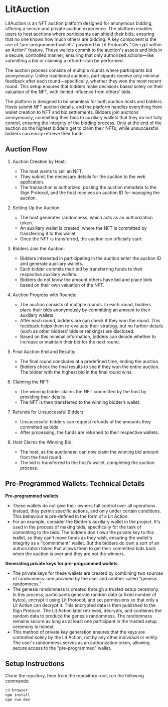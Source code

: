 # LitA*u*ction

LitAuction is an NFT auction platform designed for anonymous bidding, offering a secure and private auction experience. The platform enables users to host auctions where participants can shield their bids, ensuring that no one knows how much others are bidding. A key component is the use of "pre-programmed wallets" powered by Lit Protocol’s "Decrypt within an Action" feature. These wallets commit to the auction's assets and bids in a secure, controlled manner, ensuring that only authorized actions—like submitting a bid or claiming a refund—can be performed.

The auction process consists of multiple rounds where participants bid anonymously. Unlike traditional auctions, participants receive only minimal feedback after each round—specifically, whether they won the most recent round. This setup ensures that bidders make decisions based solely on their valuation of the NFT, with limited influence from others' bids.

The platform is designed to be seamless for both auction hosts and bidders. Hosts submit NFT auction details, and the platform handles everything from wallet creation to NFT and bid settlements. Bidders join auctions anonymously, committing their bids to auxiliary wallets that they do not fully control, ensuring the integrity of the bidding process. Only at the end of the auction do the highest bidders get to claim their NFTs, while unsuccessful bidders can easily retrieve their funds.


## Auction Flow
1. Auction Creation by Host:
   - The host wants to sell an NFT.
   - They submit the necessary details for the auction to the web application.
   - The transaction is authorized, posting the auction metadata to the Sign Protocol, and the host receives an auction ID for managing the auction.

2. Setting Up the Auction:
   - The host generates randomness, which acts as an authorization token.
   - An auxiliary wallet is created, where the NFT is committed by transferring it to this wallet.
   - Once the NFT is transferred, the auction can officially start.

3. Bidders Join the Auction:
   - Bidders interested in participating in the auction enter the auction ID and generate auxiliary wallets.
   - Each bidder commits their bid by transferring funds to their respective auxiliary wallets.
   - Bidders do not know the amount others have bid and place bids based on their own valuation of the NFT.

4. Auction Progress with Rounds:
   - The auction consists of multiple rounds. In each round, bidders place their bids anonymously by committing an amount to their auxiliary wallets.
   - After each round, bidders are can check if they won the round. This feedback helps them re-evaluate their strategy, but no further details (such as other bidders' bids or rankings) are disclosed.
   - Based on this minimal information, bidders can decide whether to increase or maintain their bid for the next round.

6. Final Auction End and Results:
   - The final round concludes at a predefined time, ending the auction.
   - Bidders check the final results to see if they won the entire auction. The bidder with the highest bid in the final round wins.

7. Claiming the NFT:
   - The winning bidder claims the NFT committed by the host by providing their details.
   - The NFT is then transferred to the winning bidder’s wallet.

8. Refunds for Unsuccessful Bidders:
   - Unsuccessful bidders can request refunds of the amounts they committed as bids.
   - After processing, the funds are returned to their respective wallets.

9. Host Claims the Winning Bid:
   - The host, as the auctioneer, can now claim the winning bid amount from the final round.
   - The bid is transferred to the host’s wallet, completing the auction process.

## Pre-Programmed Wallets: Technical Details
**Pre-programmed wallets**
- These wallets do not give their owners full control over all operations. Instead, they permit specific actions, and only under certain conditions. This behaviour is pre-defined in the form of a Lit Action.
- For an example, consider the Bidder's auxiliary wallet in the project. It's used in the process of making bids, specifically for the task of committing to the bids. The bidders don't own the private key to this wallet, so they can't move funds as they wish, ensuring the wallet's integrity as a "commitment" wallet. But the bidders do own a sort of an authorization token that allows them to get their committed bids back when the auction is over and they are not the winners.

**Generating private keys for pre-programmed wallets**
- The private keys for these wallets are created by combining two sources of randomness: one provided by the user and another called "genesis randomness."
- The genesis randomness is created through a trusted setup ceremony. In this process, participants generate random data (a fixed number of bytes), encrypt it using Lit Protocol, and set permissions so that only a Lit Action can decrypt it. This encrypted data is then published to the Sign Protocol. The Lit Action later retrieves, decrypts, and combines the random data to produce the genesis randomness. The randomness remains secure as long as at least one participant in the trusted setup ceremony is honest.
- This method of private key generation ensures that the keys are controlled solely by the Lit Action, not by any other individual or entity. The user's randomness serves as an authorization token, allowing secure access to the "pre-programmed" wallet.


## Setup Instructions
Clone the repsitory, then from the repository root, run the following commands:
```bash
cd browser
npm install
npm run dev
```